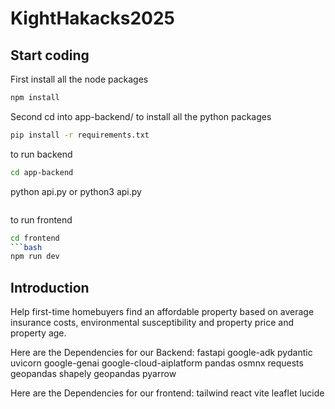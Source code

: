# KightHakacks2025

## Start coding
First install all the node packages
```bash
npm install
```
Second cd into app-backend/ to install all the python packages
```bash
pip install -r requirements.txt
```
to run backend
```bash
cd app-backend
```
python api.py or python3 api.py
```bash
```
to run frontend
```bash
cd frontend
```bash
npm run dev
```
## Introduction
Help first-time homebuyers find an affordable property based on average insurance costs, environmental susceptibility and property price and property age. 

Here are the Dependencies for our Backend:
fastapi
google-adk
pydantic
uvicorn
google-genai
google-cloud-aiplatform
pandas
osmnx
requests
geopandas
shapely
geopandas
pyarrow

Here are the Dependencies for our frontend:
tailwind
react
vite
leaflet
lucide